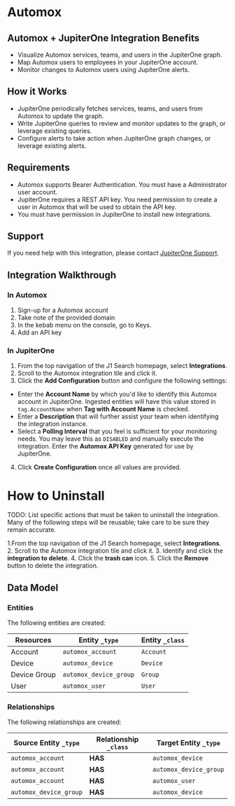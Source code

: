 # Automox

## Automox + JupiterOne Integration Benefits

- Visualize Automox services, teams, and users in the JupiterOne graph.
- Map Automox users to employees in your JupiterOne account.
- Monitor changes to Automox users using JupiterOne alerts.

## How it Works

- JupiterOne periodically fetches services, teams, and users from Automox to
  update the graph.
- Write JupiterOne queries to review and monitor updates to the graph, or
  leverage existing queries.
- Configure alerts to take action when JupiterOne graph changes, or leverage
  existing alerts.

## Requirements

- Automox supports Bearer Authentication. You must have a Administrator user
  account.
- JupiterOne requires a REST API key. You need permission to create a user in
  Automox that will be used to obtain the API key.
- You must have permission in JupiterOne to install new integrations.

## Support

If you need help with this integration, please contact
[JupiterOne Support](https://support.jupiterone.io).

## Integration Walkthrough

### In Automox

1. Sign-up for a Automox account
2. Take note of the provided domain
3. In the kebab menu on the console, go to Keys.
4. Add an API key

### In JupiterOne

1. From the top navigation of the J1 Search homepage, select **Integrations**.
2. Scroll to the Automox integration tile and click it.
3. Click the **Add Configuration** button and configure the following settings:

- Enter the **Account Name** by which you'd like to identify this Automox
  account in JupiterOne. Ingested entities will have this value stored in
  `tag.AccountName` when **Tag with Account Name** is checked.
- Enter a **Description** that will further assist your team when identifying
  the integration instance.
- Select a **Polling Interval** that you feel is sufficient for your monitoring
  needs. You may leave this as `DISABLED` and manually execute the integration.
  Enter the **Automox API Key** generated for use by JupiterOne.

4. Click **Create Configuration** once all values are provided.

# How to Uninstall

TODO: List specific actions that must be taken to uninstall the integration.
Many of the following steps will be reusable; take care to be sure they remain
accurate.

1.From the top navigation of the J1 Search homepage, select **Integrations**.
2. Scroll to the Automox integration tile and click it.
3. Identify and click the **integration to delete**.
4. Click the **trash can** icon.
5. Click the **Remove** button to delete the integration.

<!-- {J1_DOCUMENTATION_MARKER_START} -->
<!--
********************************************************************************
NOTE: ALL OF THE FOLLOWING DOCUMENTATION IS GENERATED USING THE
"j1-integration document" COMMAND. DO NOT EDIT BY HAND! PLEASE SEE THE DEVELOPER
DOCUMENTATION FOR USAGE INFORMATION:

https://github.com/JupiterOne/sdk/blob/main/docs/integrations/development.md
********************************************************************************
-->

## Data Model

### Entities

The following entities are created:

| Resources    | Entity `_type`         | Entity `_class` |
| ------------ | ---------------------- | --------------- |
| Account      | `automox_account`      | `Account`       |
| Device       | `automox_device`       | `Device`        |
| Device Group | `automox_device_group` | `Group`         |
| User         | `automox_user`         | `User`          |

### Relationships

The following relationships are created:

| Source Entity `_type`  | Relationship `_class` | Target Entity `_type`  |
| ---------------------- | --------------------- | ---------------------- |
| `automox_account`      | **HAS**               | `automox_device`       |
| `automox_account`      | **HAS**               | `automox_device_group` |
| `automox_account`      | **HAS**               | `automox_user`         |
| `automox_device_group` | **HAS**               | `automox_device`       |

<!--
********************************************************************************
END OF GENERATED DOCUMENTATION AFTER BELOW MARKER
********************************************************************************
-->
<!-- {J1_DOCUMENTATION_MARKER_END} -->
